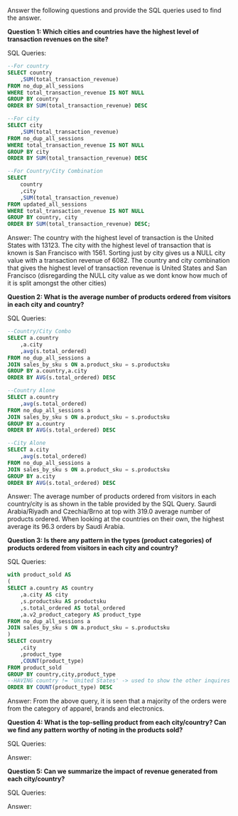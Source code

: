 Answer the following questions and provide the SQL queries used to find the answer.

    
**Question 1: Which cities and countries have the highest level of transaction revenues on the site?**


SQL Queries:
```sql
--For country
SELECT country
	,SUM(total_transaction_revenue)
FROM no_dup_all_sessions
WHERE total_transaction_revenue IS NOT NULL 
GROUP BY country
ORDER BY SUM(total_transaction_revenue) DESC

--For city
SELECT city
	,SUM(total_transaction_revenue)
FROM no_dup_all_sessions
WHERE total_transaction_revenue IS NOT NULL 
GROUP BY city
ORDER BY SUM(total_transaction_revenue) DESC

--For Country/City Combination
SELECT 
	country
    ,city
	,SUM(total_transaction_revenue)
FROM updated_all_sessions
WHERE total_transaction_revenue IS NOT NULL 
GROUP BY country, city
ORDER BY SUM(total_transaction_revenue) DESC;
```

Answer:
The country with the highest level of transaction is the United States with 13123. 
The city with the highest level of transaction that is known is San Francisco with 1561. Sorting just by city gives us a NULL city value with a transaction revenue of 6082. The country and city combination that gives the highest level of transaction revenue is United States and San Francisco (disregarding the NULL city value as we dont know how much of it is split amongst the other cities)


**Question 2: What is the average number of products ordered from visitors in each city and country?**


SQL Queries:
```sql
--Country/City Combo
SELECT a.country
	,a.city
	,avg(s.total_ordered) 
FROM no_dup_all_sessions a
JOIN sales_by_sku s ON a.product_sku = s.productsku
GROUP BY a.country,a.city
ORDER BY AVG(s.total_ordered) DESC

--Country Alone
SELECT a.country
	,avg(s.total_ordered) 
FROM no_dup_all_sessions a
JOIN sales_by_sku s ON a.product_sku = s.productsku
GROUP BY a.country
ORDER BY AVG(s.total_ordered) DESC

--City Alone 
SELECT a.city
	,avg(s.total_ordered) 
FROM no_dup_all_sessions a
JOIN sales_by_sku s ON a.product_sku = s.productsku
GROUP BY a.city
ORDER BY AVG(s.total_ordered) DESC
```

Answer:
The average number of products ordered from visitors in each country/city is as shown in the table provided by the SQL Query. Saurdi Arabia/Riyadh and Czechia/Brno at top with 319.0 average number of products ordered. When looking at the countries on their own, the highest average its 96.3 orders by Saudi Arabia. 


**Question 3: Is there any pattern in the types (product categories) of products ordered from visitors in each city and country?**


SQL Queries:
```sql
with product_sold AS 
(
SELECT a.country AS country
	,a.city AS city
	,s.productsku AS productsku
	,s.total_ordered AS total_ordered
	,a.v2_product_category AS product_type
FROM no_dup_all_sessions a
JOIN sales_by_sku s ON a.product_sku = s.productsku
)
SELECT country
	,city
	,product_type
	,COUNT(product_type)
FROM product_sold
GROUP BY country,city,product_type 
--HAVING country != 'United States' -> used to show the other inquires as US dominated the query.
ORDER BY COUNT(product_type) DESC
```


Answer:
From the above query, it is seen that a majority of the orders were from the category of apparel, brands and electronics. 




**Question 4: What is the top-selling product from each city/country? Can we find any pattern worthy of noting in the products sold?**


SQL Queries:



Answer:





**Question 5: Can we summarize the impact of revenue generated from each city/country?**

SQL Queries:



Answer:







